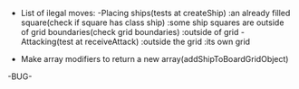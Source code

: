 <!-- - Import babel to make E6 import usable -->
<!-- - Test hit function within the Ship factory -->
<!-- - Implement addShipToBoardGrid -->
<!-- - Implement receiveAttackFromPlayer: 
Gameboards should have a receiveAttack function that takes a pair of coordinates, determines whether or not the attack hit a ship and then sends the ‘hit’ function to the correct ship, or records the coordinates of the missed shot.
 - Implement test -->
 <!-- - Debug findSHipIndexByName (returning -1) -->
 <!-- - Implement removeShipFromShipsArray -->
 <!-- - Test isPlayerDefeated -->
 <!-- - Test removeSquare... refactor works -->
 - List of ilegal moves:
  -Placing ships(tests at createShip)
    :an already filled square(check if square has class ship)
    :some ship squares are outside of grid boundaries(check grid boundaries)
    :outside of grid
  -Attacking(test at receiveAttack)
    <!-- :an already attacked square(check hit in boardgrid) -->
    :outside the grid
    :its own grid




<!-- - Attach gameboard to each player(make function createPlayer? and putting createGameboard inside?) -->
 - Make array modifiers to return a new array(addShipToBoardGridObject)

 -BUG-
 <!-- - switchBoards not switching boards -->
<!-- - _boardGrid not being marked correctly -->